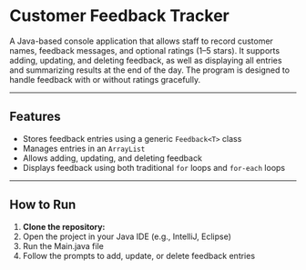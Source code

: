 # Customer Feedback Tracker

A Java-based console application that allows staff to record customer names, feedback messages, and optional ratings (1–5 stars). It supports adding, updating, and deleting feedback, as well as displaying all entries and summarizing results at the end of the day. The program is designed to handle feedback with or without ratings gracefully.

---

## Features

- Stores feedback entries using a generic `Feedback<T>` class  
- Manages entries in an `ArrayList`  
- Allows adding, updating, and deleting feedback  
- Displays feedback using both traditional `for` loops and `for-each` loops  

---

## How to Run

1. **Clone the repository:**
2. Open the project in your Java IDE (e.g., IntelliJ, Eclipse)
3. Run the Main.java file
4. Follow the prompts to add, update, or delete feedback entries
